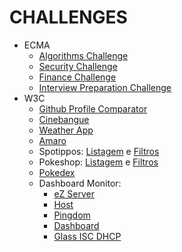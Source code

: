 # CHALLENGES

* ECMA
  * [Algorithms Challenge](ecma/algorithms/)
  * [Security Challenge](ecma/security/)
  * [Finance Challenge](ecma/financas/)
  * [Interview Preparation Challenge](ecma/interviewPreparationKit/)
* W3C
  * [Github Profile Comparator](w3c/github-profile-comparator/)
  * [Cinebangue](w3c/cinebangue/)
  * [Weather App](w3c/weather-app/)
  * [Amaro](w3c/amaro/)
  * Spotippos: [Listagem](w3c/spotippos/) e [Filtros](w3c/spotippos/)
  * Pokeshop: [Listagem](w3c/pokeshop/) e [Filtros](w3c/pokeshop-filters/)
  * [Pokedex](w3c/pokedex/)
  * Dashboard Monitor:
    * [eZ Server](w3c/ez-server-monitor/)
    * [Host](w3c/host-monitor/)
    * [Pingdom](w3c/pingdom-monitor/)
    * [Dashboard](w3c/dashboard-monitor/)
    * [Glass ISC DHCP](w3c/glass-isc-dhcp/)